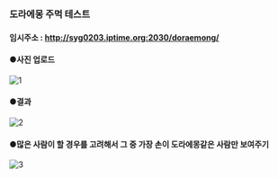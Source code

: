 ### 도라에몽 주먹 테스트

#### 임시주소 : http://syg0203.iptime.org:2030/doraemong/

#### ●사진 업로드
![1](https://github.com/syg0203/Doraemon_fist/assets/79491796/2628f150-4e54-4a66-9f29-a01c3a317b11)

#### ●결과
![2](https://github.com/syg0203/Doraemon_fist/assets/79491796/48f26794-be5b-42b2-8ea2-7289a2299882)

#### ●많은 사람이 할 경우를 고려해서 그 중 가장 손이 도라에몽같은 사람만 보여주기
![3](https://github.com/syg0203/Doraemon_fist/assets/79491796/aee55ad5-2eb9-4e1f-9628-1c94c71e1a82)
